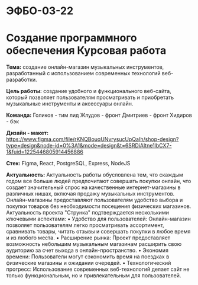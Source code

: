 # ЭФБО-03-22

# Создание программного обеспечения Курсовая работа

**Тема:**  создание онлайн-магазин музыкальных инструментов, разработанный с использованием современных технологий веб-разработки.

**Цель работы:** создание удобного и функционального веб-сайта, который позволяет пользователям просматривать и приобретать музыкальные инструменты и аксессуары онлайн.

**Команда:**
     Голиков - тим лид
     Жлудов - фронт
     Дмитриев - фронт
     Хидиров - бэк
     
**Дизайн - макет:** https://www.figma.com/file/rKNQBouqUNvrysucUpQaIh/shop-design?type=design&node-id=0%3A1&mode=design&t=6SRDiAltne1lbCX7-1&fuid=1225446805914456886

**Стек:** Figma, React, PostgreSQL, Express, NodeJS

**Актуальность:** Актуальность работы обусловлена тем, что скаждым годом все больше людей предпочитают совершать покупки онлайн, что создает значительный спрос на качественные интернет-магазины в различных нишах, включая продажу музыкальных инструментов. Онлайн-магазины предоставляют пользователям удобство выбора и покупки товаров без необходимости посещения физических магазинов.
Актуальность проекта "Струнка" подтверждается несколькими ключевыми аспектами:
• Удобство для пользователей: Онлайн-магазин позволяет пользователям легко просматривать ассортимент, сравнивать товары, читать отзывы и совершать покупки в любое время и из любого места.
• Расширение рынка: Проект предоставляет возможность небольшим музыкальным магазинам расширить свою аудиторию за счет выхода в онлайн-пространство.
• Экономия времени: Пользователи могут сэкономить время на поездках в физические магазины и ожидании очередей.
• Технологический прогресс: Использование современных веб-технологий делает сайт не только функциональным, но и привлекательным для пользователей.
